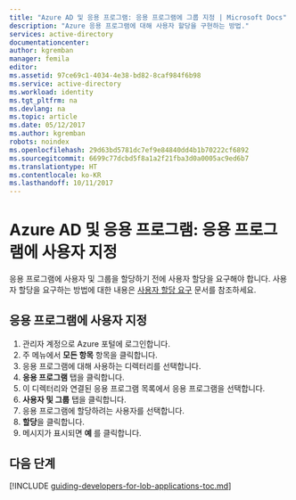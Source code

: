 ```yaml
---
title: "Azure AD 및 응용 프로그램: 응용 프로그램에 그룹 지정 | Microsoft Docs"
description: "Azure 응용 프로그램에 대해 사용자 할당을 구현하는 방법."
services: active-directory
documentationcenter: 
author: kgremban
manager: femila
editor: 
ms.assetid: 97ce69c1-4034-4e38-bd82-8caf984f6b98
ms.service: active-directory
ms.workload: identity
ms.tgt_pltfrm: na
ms.devlang: na
ms.topic: article
ms.date: 05/12/2017
ms.author: kgremban
robots: noindex
ms.openlocfilehash: 29d63bd5781dc7ef9e84840dd4b1b70222cf6892
ms.sourcegitcommit: 6699c77dcbd5f8a1a2f21fba3d0a0005ac9ed6b7
ms.translationtype: HT
ms.contentlocale: ko-KR
ms.lasthandoff: 10/11/2017
---
```

# <a name="azure-ad-and-applications-assigning-users-to-an-application"></a>Azure AD 및 응용 프로그램: 응용 프로그램에 사용자 지정
응용 프로그램에 사용자 및 그룹을 할당하기 전에 사용자 할당을 요구해야 합니다.  사용자 할당을 요구하는 방법에 대한 내용은 [사용자 할당 요구](active-directory-applications-guiding-developers-requiring-user-assignment.md) 문서를 참조하세요.

## <a name="assigning-users-to-an-application"></a>응용 프로그램에 사용자 지정
1. 관리자 계정으로 Azure 포털에 로그인합니다.
2. 주 메뉴에서 **모든 항목** 항목을 클릭합니다.
3. 응용 프로그램에 대해 사용하는 디렉터리를 선택합니다.
4. **응용 프로그램** 탭을 클릭합니다.
5. 이 디렉터리와 연결된 응용 프로그램 목록에서 응용 프로그램을 선택합니다.
6. **사용자 및 그룹** 탭을 클릭합니다.
7. 응용 프로그램에 할당하려는 사용자를 선택합니다.
8. **할당**을 클릭합니다.
9. 메시지가 표시되면 **예** 를 클릭합니다.

## <a name="next-steps"></a>다음 단계
[!INCLUDE [guiding-developers-for-lob-applications-toc.md](../../includes/active-directory-applications-guiding-developers-for-lob-applications-toc.md)]

